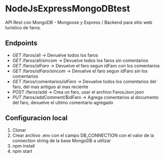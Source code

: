 # NodeJsExpressMongoDBtest

API Rest con MongoDB - Mongoose y Express / Backend para sitio web turistico de faros.

## Endpoints
- *GET* /faros/all -> Devuelve todos los faros
- *GET* /faros/all/sincom -> Devuelve todos los faros *sin* comentarios
- *GET* /faros/$idFaro$ -> Devuelve el faro segun idFaro *con* los comentarios
- *GET* /faros/$idFaro$/sincom -> Devuelve el faro segun idFaro *sin* los comentarios
- *GET* /faros/comentarios/$idFaro$ -> Devuelve todos los comentarios del faro, del mas antiguo al mas reciente   
- *POST* /faros/add -> Crea un faro, usar el archivo FarosJson.json
- *PUT* /faros/addComment/$idFaro -> Agrega comentarios al documento del faro, devuelve el ultimo comentario agregado

## Configuracion local
1. Clonar
2. Crear archivo .env con el campo DB_CONNECTION con el valor de la connection string de la base MongoDB a utilizar
3. npm install
4. npm start

